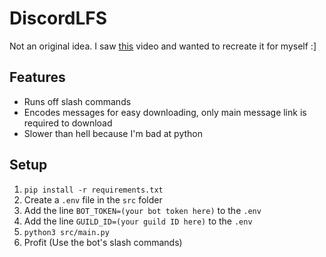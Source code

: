 # DiscordLFS

Not an original idea. I saw [this](https://www.youtube.com/watch?v=eOuephDbkJQ) video and wanted to recreate it for myself :]

## Features

- Runs off slash commands
- Encodes messages for easy downloading, only main message link is required to download
- Slower than hell because I'm bad at python

## Setup

1. `pip install -r requirements.txt`
2. Create a `.env` file in the `src` folder
3. Add the line `BOT_TOKEN=(your bot token here)` to the `.env`
4. Add the line `GUILD_ID=(your guild ID here)` to the `.env`
5. `python3 src/main.py`
6. Profit (Use the bot's slash commands)
